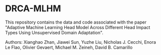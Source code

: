 # DRCA-MLHM
This repository contains the data and code associated with the paper "Adaptive Machine Learning Head Model Across Different Head Impact Types Using Unsupervised Domain Adaptation".

Authors: Xianghao Zhan, Jiawei Sun, Yuzhe Liu, Nicholas J. Cecchi, Enora Le Flao, Olivier Gevaert, Michael M. Zeineh, David B. Camarillo
